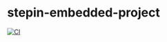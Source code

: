 # stepin-embedded-project
[![CI](https://github.com/vineetha430/stepin-embedded-project/actions/workflows/build.yml/badge.svg)](https://github.com/vineetha430/stepin-embedded-project/actions/workflows/build.yml)
